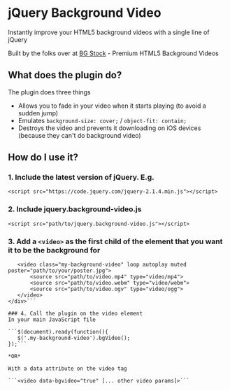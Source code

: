 # jQuery Background Video
Instantly improve your HTML5 background videos with a single line of jQuery

Built by the folks over at [BG Stock](https://html5backgroundvideos.com) - Premium HTML5 Background Videos

## What does the plugin do?
The plugin does three things
 - Allows you to fade in your video when it starts playing (to avoid a sudden jump)
 - Emulates `background-size: cover;` / `object-fit: contain;`
 - Destroys the video and prevents it downloading on iOS devices (because they can't do background video)

 ## How do I use it?
 ### 1. Include the latest version of jQuery. E.g.
 ```<script src="https://code.jquery.com/jquery-2.1.4.min.js"></script>```
 ### 2. Include jquery.background-video.js
 ```<script src="path/to/jquery.background-video.js"></script>```
 ### 3. Add a `<video>` as the first child of the element that you want it to be the background for

 ```<div class="element-with-video-bg">
	<video class="my-background-video" loop autoplay muted poster="path/to/your/poster.jpg">
		<source src="path/to/video.mp4" type="video/mp4">
		<source src="path/to/video.webm" type="video/webm">
		<source src="path/to/video.ogv" type="video/ogg">
	</video>
</div>```

### 4. Call the plugin on the video element
In your main JavaScript file

```$(document).ready(function(){
	$('.my-background-video').bgVideo();
});```

*OR*

With a data attribute on the video tag

```<video data-bgvideo="true" [... other video params]>```

